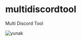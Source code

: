# multidiscordtool
Multi Discord Tool

![yunak](https://user-images.githubusercontent.com/106864876/179319429-cff9cccf-ab4e-40d9-ab97-97bf01b29448.png)
